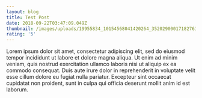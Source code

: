 ```yaml
---
layout: blog
title: Test Post
date: 2018-09-22T03:47:09.049Z
thumbnail: /images/uploads/19955834_10154568041420264_3520290001718276193_o.jpg
rating: '5'
---
```

Lorem ipsum dolor sit amet, consectetur adipiscing elit, sed do eiusmod tempor incididunt ut labore et dolore magna aliqua. Ut enim ad minim veniam, quis nostrud exercitation ullamco laboris nisi ut aliquip ex ea commodo consequat. Duis aute irure dolor in reprehenderit in voluptate velit esse cillum dolore eu fugiat nulla pariatur. Excepteur sint occaecat cupidatat non proident, sunt in culpa qui officia deserunt mollit anim id est laborum.
